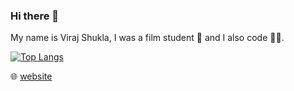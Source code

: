 ### Hi there 👋
My name is Viraj Shukla, I was a film student 🎥 and I also code 🧑‍💻.

[![Top Langs](https://github-readme-stats.vercel.app/api/top-langs/?username=VirajS00&theme=gotham)](https://github-readme-stats.vercel.app/api/top-langs/?username=VirajS00&theme=gotham)

🌐 [website](http://virajshukla.com/)

<!--
**VirajS00/VirajS00** is a ✨ _special_ ✨ repository because its `README.md` (this file) appears on your GitHub profile.

Here are some ideas to get you started:

- 🔭 I’m currently working on ...
- 🌱 I’m currently learning ...
- 👯 I’m looking to collaborate on ...
- 🤔 I’m looking for help with ...
- 💬 Ask me about ...
- 📫 How to reach me: ...
- 😄 Pronouns: ...
- ⚡ Fun fact: ...
-->
